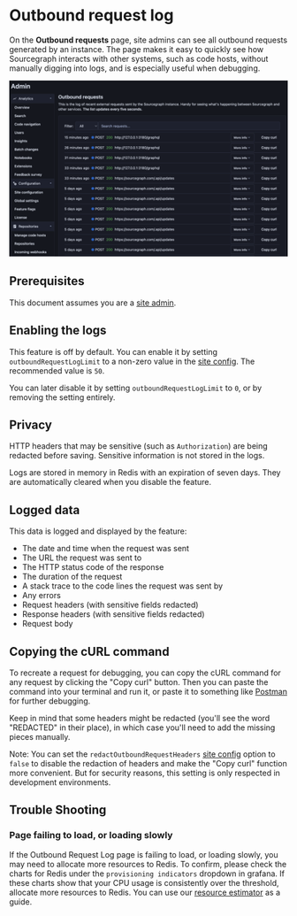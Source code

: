 # Outbound request log

On the **Outbound requests** page, site admins can see all outbound requests generated by an instance. The page makes it easy to quickly see how Sourcegraph interacts with other systems, such as code hosts, without manually digging into logs, and is especially useful when debugging.

![UI screenshot](../img/outbound-request-log.png)

## Prerequisites

This document assumes you are a [site admin](../index.md).

## Enabling the logs

This feature is off by default. You can enable it by setting `outboundRequestLogLimit` to a non-zero value in the [site config](../config/site_config#outboundRequestLogLimit). The recommended value is `50`.

You can later disable it by setting `outboundRequestLogLimit` to `0`, or by removing the setting entirely.

## Privacy

HTTP headers that may be sensitive (such as `Authorization`) are being redacted before saving. Sensitive information is not stored in the logs.

Logs are stored in memory in Redis with an expiration of seven days. They are automatically cleared when you disable the feature.

## Logged data

This data is logged and displayed by the feature:

- The date and time when the request was sent
- The URL the request was sent to
- The HTTP status code of the response
- The duration of the request
- A stack trace to the code lines the request was sent by
- Any errors
- Request headers (with sensitive fields redacted)
- Response headers (with sensitive fields redacted)
- Request body

## Copying the cURL command

To recreate a request for debugging, you can copy the cURL command for any request by clicking the "Copy curl" button. Then you can paste the command into your terminal and run it, or paste it to something like [Postman](https://www.postman.com/) for further debugging.

Keep in mind that some headers might be redacted (you'll see the word "REDACTED" in their place), in which case you'll need to add the missing pieces manually.

Note: You can set the `redactOutboundRequestHeaders` [site config](../config/site_config#redactOutboundRequestHeaders) option to `false` to disable the redaction of headers and make the "Copy curl" function more convenient. But for security reasons, this setting is only respected in development environments. 

## Trouble Shooting

### Page failing to load, or loading slowly
If the Outbound Request Log page is failing to load, or loading slowly, you may need to allocate more resources to Redis. To confirm, please check the charts for Redis under the `provisioning indicators` dropdown in grafana. If these charts show that your CPU usage is consistently over the threshold,  allocate more resources to Redis. You can use our [resource estimator](https://docs.sourcegraph.com/admin/deploy/resource_estimator) as a guide.
